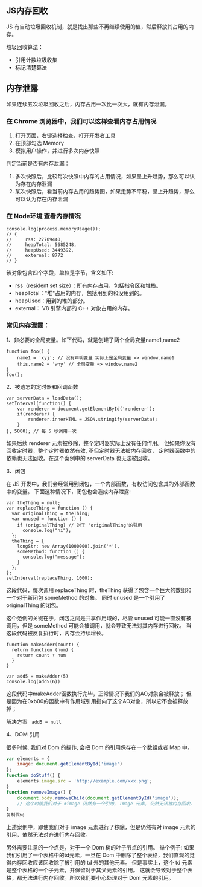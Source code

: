 ## JS内存回收

JS 有自动垃圾回收机制，就是找出那些不再继续使用的值，然后释放其占用的内存。

垃圾回收算法：

- 引用计数垃圾收集
- 标记清楚算法

## 内存泄露

如果连续五次垃圾回收之后，内存占用一次比一次大，就有内存泄漏。

### 在 Chrome 浏览器中，我们可以这样查看内存占用情况

1. 打开页面，右键选择检查，打开开发者工具
2. 在顶部勾选 Memory
3. 模拟用户操作，并进行多次内存快照

判定当前是否有内存泄漏：

1. 多次快照后，比较每次快照中内存的占用情况，如果呈上升趋势，那么可以认为存在内存泄漏
2. 某次快照后，看当前内存占用的趋势图，如果走势不平稳，呈上升趋势，那么可以认为存在内存泄漏

### 在 Node环境 查看内存情况

```
console.log(process.memoryUsage());
// { 
//     rss: 27709440,
//     heapTotal: 5685248,
//     heapUsed: 3449392,
//     external: 8772 
// }
```

该对象包含四个字段，单位是字节，含义如下:

- rss（resident set size）：所有内存占用，包括指令区和堆栈。
- heapTotal："堆"占用的内存，包括用到的和没用到的。
- heapUsed：用到的堆的部分。
- external： V8 引擎内部的 C++ 对象占用的内存。

### 常见内存泄露：

1、非必要的全局变量。如下代码，就是创建了两个全局变量name1,name2

```
function foo() {
    name1 = 'xyj'; // 没有声明变量 实际上是全局变量 => window.name1
    this.name2 = 'why' // 全局变量 => window.name2
}
foo();
```

2、被遗忘的定时器和回调函数

```
var serverData = loadData();
setInterval(function() {
    var renderer = document.getElementById('renderer');
    if(renderer) {
        renderer.innerHTML = JSON.stringify(serverData);
    }
}, 5000); // 每 5 秒调用一次
```

如果后续 renderer 元素被移除，整个定时器实际上没有任何作用。 但如果你没有回收定时器，整个定时器依然有效, 不但定时器无法被内存回收， 定时器函数中的依赖也无法回收。在这个案例中的 serverData 也无法被回收。

3、闭包

在 JS 开发中，我们会经常用到闭包，一个内部函数，有权访问包含其的外部函数中的变量。 下面这种情况下，闭包也会造成内存泄露:

```
var theThing = null;
var replaceThing = function () {
  var originalThing = theThing;
  var unused = function () {
    if (originalThing) // 对于 'originalThing'的引用
      console.log("hi");
  };
  theThing = {
    longStr: new Array(1000000).join('*'),
    someMethod: function () {
      console.log("message");
    }
  };
};
setInterval(replaceThing, 1000);
```

这段代码，每次调用 replaceThing 时，theThing 获得了包含一个巨大的数组和一个对于新闭包 someMethod 的对象。 同时 unused 是一个引用了 originalThing 的闭包。

这个范例的关键在于，闭包之间是共享作用域的，尽管 unused 可能一直没有被调用，但是 someMethod 可能会被调用，就会导致无法对其内存进行回收。 当这段代码被反复执行时，内存会持续增长。

```
function makeAdder(count) {
  return function (num) {
    return count + num
  }
}

var add5 = makeAdder(5)
console.log(add5(6))
```

这段代码中makeAdder函数执行完毕，正常情况下我们的AO对象会被释放； 但是因为在0xb00的函数中有作用域引用指向了这个AO对象，所以它不会被释放掉；

解决方案 ` add5 = null`

4、DOM 引用

很多时候, 我们对 Dom 的操作, 会把 Dom 的引用保存在一个数组或者 Map 中。

```javascript
var elements = {
    image: document.getElementById('image')
};
function doStuff() {
    elements.image.src = 'http://example.com/xxx.png';
}
function removeImage() {
    document.body.removeChild(document.getElementById('image'));
    // 这个时候我们对于 #image 仍然有一个引用, Image 元素, 仍然无法被内存回收.
}
复制代码
```

上述案例中，即使我们对于 image 元素进行了移除，但是仍然有对 image 元素的引用，依然无法对齐进行内存回收。

另外需要注意的一个点是，对于一个 Dom 树的叶子节点的引用。 举个例子: 如果我们引用了一个表格中的td元素，一旦在 Dom 中删除了整个表格，我们直观的觉得内存回收应该回收除了被引用的 td 外的其他元素。 但是事实上，这个 td 元素是整个表格的一个子元素，并保留对于其父元素的引用。 这就会导致对于整个表格，都无法进行内存回收。所以我们要小心处理对于 Dom 元素的引用。